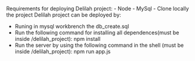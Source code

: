 Requirements for deploying Delilah project:
    - Node
    - MySql 
    - Clone locally the project
Delilah project can be deployed by:
- Runing in mysql workbrench the db_create.sql
- Run the following command for installing all dependences(must be inside /delilah_project):
    npm install
- Run the server by using the following command in the shell (must be inside /delilah_project):
    npm run app.js